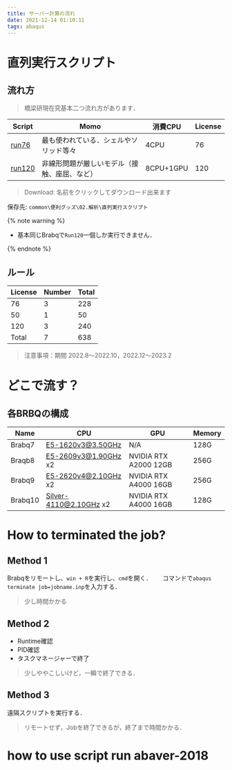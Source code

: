 ```yaml
---
title: サーバー計算の流れ
date: 2021-12-14 01:10:11
tags: abaqus
---
```


# 直列実行スクリプト

## 流れ方

> 橋梁研現在究基本二つ流れ方があります．

<!-- |[run50](/file/aba/Abaqus自動直列実行_V10_run50.vbs)|データチェックや軽い計算の方| 1CPU| 50| -->

|Script|Momo|消費CPU|License|
|---|---|---|---|
|[run76](/file/aba/Abaqus自動直列実行_V10_run75.vbs)|最も使われている．シェルやソリッド等々 | 4CPU| 76|
|[run120](/file/aba/Abaqus自動直列実行_V10_rungpu.vbs)|非線形問題が厳しいモデル（接触、座屈、など）| 8CPU+1GPU| 120|

> Download: 名前をクリックしてダウンロード出来ます

保存先: `common\便利グッズ\02.解析\直列実行スクリプト`  

{% note warning %}

- 基本同じBrabqで`Run120`一個しか実行できません．

{% endnote %}

## ルール

|License|Number|Total|
|---|---|---|
76| 3| 228|
50| 1| 50|
120| 3| 240|
Total|7|638|
> 注意事項：期間 2022.8～2022.10，2022.12～2023.2

# どこで流す？
## 各BRBQの構成

|Name|CPU|GPU|Memory|
|---|---|---|---|
|Brabq7| E5-1620v3@3.50GHz| N/A |128G|
|Braqb8| E5-2609v3@1.90GHz x2| NVIDIA RTX A2000 12GB| 256G|
|Brabq9| E5-2620v4@2.10GHz x2| NVIDIA RTX A4000 16GB| 256G|
|Brabq10| Silver-4110@2.10GHz x2| NVIDIA RTX A4000 16GB| 128G|

# How to terminated the job?

## Method 1

Brabqをリモートし、`win + R`を実行し、`cmd`を開く．　　
コマンドで`abaqus terminate job=jobname.inp`を入力する．

> 少し時間かかる

## Method 2

- Runtime確認
- PID確認
- タスクマネージャーで終了

> 少しややこしいけど，一瞬で終了できる．

## Method 3

遠隔スクリプトを実行する．

> リモートせず，Jobを終了できるが，終了まで時間かかる．

# how to use script run abaver-2018
